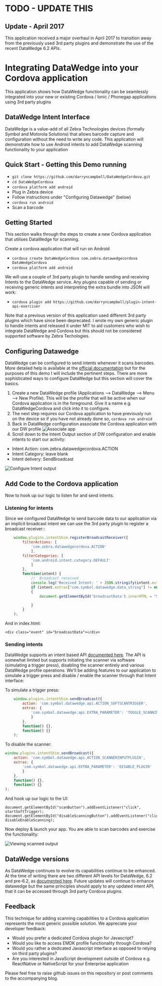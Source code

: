 # TODO - UPDATE THIS

## Update - April 2017
This application received a major overhaul in April 2017 to transition away from the previously used 3rd party plugins and demonstrate the use of the recent DataWedge 6.2 APIs.

# Integrating DataWedge into your Cordova application
This application shows how DataWedge functionality can be seamlessly integrated into your new or existing Cordova / Ionic / Phonegap applications using 3rd party plugins

## DataWedge Intent Interface
DataWedge is a value-add of all Zebra Technologies devices (formally Symbol and Motorola Solutions) that allows barcode capture and configuration without the need to write any code.  This application will demonstrate how to use Android intents to add DataWedge scanning functionality to your application

## Quick Start - Getting this Demo running
* `git clone https://github.com/darryncampbell/DataWedgeCordova.git`
* `cd DataWedgeCordova`
* `cordova platform add android`
* Plug in Zebra device
* Follow instructions under "Configuring Datawedge" (below)
* `cordova run android`
* Scan a barcode

## Getting Started
This section walks through the steps to create a new Cordova application that utilises DataWedge for scanning.

Create a cordova application that will run on Android
* `cordova create DataWedgeCordova com.zebra.datawedgecordova DataWedgeCordova`
* `cordova platform add android`

We will use a couple of 3rd party plugin to handle sending and receiving Intents to the DataWedge service.  Any plugins capable of sending or receiving generic intents and interpreting the extra bundle into JSON will work:

* `cordova plugin add https://github.com/darryncampbell/plugin-intent-api-exerciser`

Note that a previous version of this application used different 3rd party plugins which have since been deprecated.  I wrote my own generic plugin to handle intents and released it under MIT to aid customers who wish to integrate DataWedge and Cordova but this should not be considered supported software by Zebra Techologies.

## Configuring Datawedge
DataWedge can be configured to send intents whenever it scans barcodes.  More detailed help is available at the [official documentation](http://techdocs.zebra.com/datawedge/6-2/guide/setup/) but for the purposes of this demo I will include the pertinent steps.  There are more sophisticated ways to configure DataWedge but this section will cover the basics.

1. Create a new DataWedge profile (Applications --> DataWedge --> Menu --> New Profile).  This will be the profile that will be active when our Cordova application is in the foreground.  Give it a name e.g. DataWedgeCordova and click into it to configure.
2. The next step requires our Cordova application to have previously run on the device so if you have not already done so, `cordova run android`
3. Back in DataWedge configuration associate the Cordova application with our DW profile
![Associate app](https://raw.githubusercontent.com/darryncampbell/DataWedgeCordova/master/screens/associate_app.png)
4. Scroll down to the Intent Output section of DW configuration and enable intents to start our activity:
  * Intent Action: com.zebra.datawedgecordova.ACTION
  * Intent Category: leave blank
  * Intent delivery: SendBroadcast
  
![Configure Intent output](https://raw.githubusercontent.com/darryncampbell/DataWedgeCordova/master/screens/intent_output_settings.png)

##  Add Code to the Cordova application
Now to hook up our logic to listen for and send intents.

### Listening for intents
Since we configured DataWedge to send barcode data to our application via an implicit broadcast intent we can use the 3rd party plugin to register a broadcast receiver::
```javascript
    window.plugins.intentShim.registerBroadcastReceiver({
        filterActions: [
            'com.zebra.datawedgecordova.ACTION'
            ],
        filterCategories: [
            'com.android.intent.category.DEFAULT'
            ]
        },
        function(intent) {
            //  Broadcast received
            console.log('Received Intent: ' + JSON.stringify(intent.extras));
            if (intent.extras["com.symbol.datawedge.data_string"] != null)
            {
                document.getElementById('broadcastData').innerHTML = "Scan: " + intent.extras["com.symbol.datawedge.data_string"];

            }
        }
    );
```
And in index.html:
```
<div class="event" id="broadcastData"></div>
```

### Sending intents
DataWedge supports an intent based API [documented here](http://techdocs.zebra.com/datawedge/6-2/guide/api/).  The API is somewhat limited but supports initiating the scanner via software (simulating a trigger press), disabling the scanner entirely and various DataWedge profile operations.  We'll be adding features to our application to simulate a trigger press and disable / enable the scanner through that Intent interface:

To simulate a trigger press:
```javascript
    window.plugins.intentShim.sendBroadcast({
        action: 'com.symbol.datawedge.api.ACTION_SOFTSCANTRIGGER', 
        extras: {
            'com.symbol.datawedge.api.EXTRA_PARAMETER': 'TOGGLE_SCANNING'
            }
        }, 
        function() {}, 
        function() {}
    );
```

To disable the scanner:
```javascript
window.plugins.intentShim.sendBroadcast({
    action: 'com.symbol.datawedge.api.ACTION_SCANNERINPUTPLUGIN', 
    extras: {
        'com.symbol.datawedge.api.EXTRA_PARAMETER': 'DISABLE_PLUGIN'
        }
    }, 
    function() {}, 
    function() {}
);
```
And hook up our logic to the UI:
```
document.getElementById("scanButton").addEventListener("click", startSoftTrigger);
document.getElementById("disableScanningButton").addEventListener("click", disableEnableScanning);
```

Now deploy & launch your app.  You are able to scan barcodes and exercise the functionality:

![Viewing scanned output](https://raw.githubusercontent.com/darryncampbell/DataWedgeCordova/master/screens/scanned_data.png)

## DataWedge versions
As DataWedge continues to evolve its capabilities continue to be enhanced.  At the time of writing there are two different API levels for DataWedge, 6.2 and pre-6.2, as [documented here](http://techdocs.zebra.com/datawedge/6-2/guide/api/).  Future updates will continue to enhance datawedge but the same principles should apply to any updated intent API, that it can be accessed through 3rd party Cordova plugins.

## Feedback
This technique for adding scanning capabilities to a Cordova application represents the most generic possible solution.  We appreciate your developer feedback:
* Would you prefer a dedicated Cordova plugin for Javascript?
* Would you like to access EMDK profile functionality through Cordova?
* Would you rather a dedicated Javascript interface as opposed to relying on third party plugins?
* Are you interested in JavaScript development outside of Cordova e.g. ReactNative or NativeScript for your Enterprise application

Please feel free to raise github issues on this repository or post comments to the accompanying blog.

